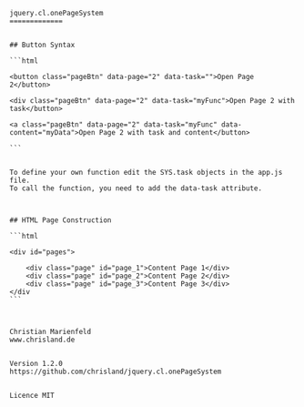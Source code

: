 	jquery.cl.onePageSystem
	=============
	
	
	## Button Syntax
	
	```html
	
	<button class="pageBtn" data-page="2" data-task="">Open Page 2</button>
	
	<div class="pageBtn" data-page="2" data-task="myFunc">Open Page 2 with task</button>
	
	<a class="pageBtn" data-page="2" data-task="myFunc" data-content="myData">Open Page 2 with task and content</button>
	
	```
	
	
	To define your own function edit the SYS.task objects in the app.js file.
	To call the function, you need to add the data-task attribute.		
	
	
	
	## HTML Page Construction
	
	```html
	
	<div id="pages">
		
		<div class="page" id="page_1">Content Page 1</div>
		<div class="page" id="page_2">Content Page 2</div>
		<div class="page" id="page_3">Content Page 3</div>
	</div
	```
	
	
	
	Christian Marienfeld
	www.chrisland.de
	
	
	Version 1.2.0
	https://github.com/chrisland/jquery.cl.onePageSystem
	
	
	Licence MIT